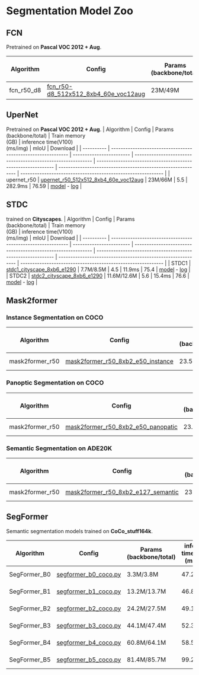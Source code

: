 # Segmentation Model Zoo

## FCN

Pretrained on **Pascal VOC 2012 + Aug**.

| Algorithm  | Config                                                       | Params<br/>(backbone/total)                            | Train memory<br/>(GB)      | inference time(V100)<br/>(ms/img)                     | mIoU | Download                                                     |
| ---------- | ------------------------------------------------------------ | ------------------------ | ------------------------------------------------------------ | ------------------------------------------------------------ | ------------------------------------------------------------ | ------------------------------------------------------------ |
| fcn_r50_d8 | [fcn_r50-d8_512x512_8xb4_60e_voc12aug](https://github.com/alibaba/EasyCV/tree/master/configs/segmentation/fcn/fcn_r50-d8_512x512_8xb4_60e_voc12aug.py) | 23M/49M | 19.8 | 166ms | 69.01               | [model](http://pai-vision-data-hz.oss-cn-zhangjiakou.aliyuncs.com/EasyCV/modelzoo/segmentation/fcn_r50/epoch_60.pth) - [log](http://pai-vision-data-hz.oss-cn-zhangjiakou.aliyuncs.com/EasyCV/modelzoo/segmentation/fcn_r50/20220525_203606.log.json) |

## UperNet

Pretrained on **Pascal VOC 2012 + Aug**.
| Algorithm  | Config                                                       | Params<br/>(backbone/total)                            | Train memory<br/>(GB)       | inference time(V100)<br/>(ms/img)                      | mIoU | Download                                                     |
| ---------- | ------------------------------------------------------------ | ------------------------ | ------------------------------------------------------------ | ------------------------------------------------------------ | ------------------------------------------------------------ | ------------------------------------------------------------ |
| upernet_r50 | [upernet_r50_512x512_8xb4_60e_voc12aug](https://github.com/alibaba/EasyCV/tree/master/configs/segmentation/upernet/upernet_r50_512x512_8xb4_60e_voc12aug.py) | 23M/66M | 5.5 | 282.9ms | 76.59               | [model](http://pai-vision-data-hz.oss-cn-zhangjiakou.aliyuncs.com/EasyCV/modelzoo/segmentation/upernet_r50/epoch_60.pth) - [log](http://pai-vision-data-hz.oss-cn-zhangjiakou.aliyuncs.com/EasyCV/modelzoo/segmentation/upernet_r50/20220706_114712.log.json) |

## STDC
trained on **Cityscapes**.
| Algorithm  | Config                                                       | Params<br/>(backbone/total)                            | Train memory<br/>(GB)       | inference time(V100)<br/>(ms/img)                      | mIoU | Download                                                     |
| ---------- | ------------------------------------------------------------ | ------------------------ | ------------------------------------------------------------ | ------------------------------------------------------------ | ------------------------------------------------------------ | ------------------------------------------------------------ |
| STDC1 | [stdc1_cityscape_8xb6_e1290](https://github.com/alibaba/EasyCV/tree/master/configs/segmentation/stdc/stdc1_cityscape_8xb6_e1290.py) | 7.7M/8.5M | 4.5 | 11.9ms | 75.4               | [model](http://pai-vision-data-hz.oss-cn-zhangjiakou.aliyuncs.com/EasyCV/modelzoo/segmentation/stdc/stdc1_cityscapes/epoch_1250.pth) - [log](http://pai-vision-data-hz.oss-cn-zhangjiakou.aliyuncs.com/EasyCV/modelzoo/segmentation/stdc/stdc1_cityscapes/20230214_173123.log.json) |
| STDC2 | [stdc2_cityscape_8xb6_e1290](https://github.com/alibaba/EasyCV/tree/master/configs/segmentation/stdc/stdc2_cityscape_8xb6_e1290.py) | 11.6M/12.6M | 5.6 | 15.4ms | 76.6               | [model](http://pai-vision-data-hz.oss-cn-zhangjiakou.aliyuncs.com/EasyCV/modelzoo/segmentation/stdc/stdc2_cityscapes/epoch_1280.pth) - [log](http://pai-vision-data-hz.oss-cn-zhangjiakou.aliyuncs.com/EasyCV/modelzoo/segmentation/stdc/stdc2_cityscapes/20230216_110522.log.json) |

## Mask2former

### Instance Segmentation on COCO
| Algorithm  | Config                                                       | Params<br/>(backbone/total)                            | Train memory<br/>(GB)                                  | inference time(A100)<br/>(ms/img)                     | box MAP | Mask mAP | Download                                                     |
| ---------- | ------------------------------------------------------------ | ------------------------ |----------|----------|----------|----------|---|
| mask2former_r50 | [mask2former_r50_8xb2_e50_instance](https://github.com/alibaba/EasyCV/tree/master/configs/segmentation/mask2former/mask2former_r50_8xb2_e50_instance.py) | 23.5M/44M | 18.8 | 214ms | 46.09 | 43.26 |[model](http://pai-vision-data-hz.oss-cn-zhangjiakou.aliyuncs.com/EasyCV/modelzoo/segmentation/mask2former_r50_instance/epoch_50.pth) - [log](http://pai-vision-data-hz.oss-cn-zhangjiakou.aliyuncs.com/EasyCV/modelzoo/segmentation/mask2former_r50_instance/20220620_113639.log.json) |

### Panoptic Segmentation on COCO

| Algorithm  | Config                                                       | Params<br/>(backbone/total)                            | Train memory<br/>(GB)                                  | inference time(A100)<br/>(ms/img)                     | PQ | box MAP | Mask mAP | Download                                                     |
| ---------- | ---------- | ------------------------------------------------------------ | ------------------------ |----------|---------------------------------------------------------------------------- |---------------------------------------------------------------------------- |---|---|
| mask2former_r50 | [mask2former_r50_8xb2_e50_panopatic](https://github.com/alibaba/EasyCV/tree/master/configs/segmentation/mask2former/mask2former_r50_8xb2_e50_panopatic.py) | 23.5M/44M | 18.8 | 241ms | 51.64 | 44.81 | 41.88 |[model](http://pai-vision-data-hz.oss-cn-zhangjiakou.aliyuncs.com/EasyCV/modelzoo/segmentation/mask2former_r50_panoptic/epoch_50.pth) - [log](http://pai-vision-data-hz.oss-cn-zhangjiakou.aliyuncs.com/EasyCV/modelzoo/segmentation/mask2former_r50_panoptic/20220629_170721.log.json) |

### Semantic Segmentation on ADE20K

| Algorithm  | Config                                                       | Params<br/>(backbone/total)                             |Train memory<br/>(GB)                                  | inference time(A100)<br/>(ms/img)|                      mIOU |Download                                                     |
| ---------- | ---------- | ------------------------------------------------------------ |---------------------------------------------------------------------------- |---------------------------------------------------------------------------- |---|---|
| mask2former_r50 | [mask2former_r50_8xb2_e127_semantic](https://github.com/alibaba/EasyCV/tree/master/configs/segmentation/mask2former/mask2former_r50_8xb2_e127_semantic.py) | 23.5M/44M | 5.6 | 504ms | 47.03 |[model](http://pai-vision-data-hz.oss-cn-zhangjiakou.aliyuncs.com/EasyCV/modelzoo/segmentation/mask2former_r50_semantic/epoch_116.pth) - [log](http://pai-vision-data-hz.oss-cn-zhangjiakou.aliyuncs.com/EasyCV/modelzoo/segmentation/mask2former_r50_semantic/20220929_145919.log.json) |

## SegFormer

Semantic segmentation models trained on **CoCo_stuff164k**.

| Algorithm  | Config                                                       | Params<br/>(backbone/total)                            | inference time(V100)<br/>(ms/img)                    |mIoU | Download                                                     |
| ---------- | ------------------------------------------------------------ | ------------------------ | ------------------------------------------------------------ | ------------------------------------------------------------ | ------------------------------------------------------------ |
| SegFormer_B0 | [segformer_b0_coco.py](https://github.com/alibaba/EasyCV/tree/master/configs/segmentation/segformer/segformer_b0_coco.py) | 3.3M/3.8M | 47.2ms |  35.91               | [model](http://pai-vision-data-hz.oss-cn-zhangjiakou.aliyuncs.com/EasyCV/damo/modelzoo/segmentation/segformer/segformer_b0/SegmentationEvaluator_mIoU_best.pth) - [log](http://pai-vision-data-hz.oss-cn-zhangjiakou.aliyuncs.com/EasyCV/damo/modelzoo/segmentation/segformer/segformer_b0/20220909_152337.log.json) |
| SegFormer_B1 | [segformer_b1_coco.py](https://github.com/alibaba/EasyCV/tree/master/configs/segmentation/segformer/segformer_b1_coco.py) | 13.2M/13.7M | 46.8ms |  40.53               | [model](http://pai-vision-data-hz.oss-cn-zhangjiakou.aliyuncs.com/EasyCV/damo/modelzoo/segmentation/segformer/segformer_b1/SegmentationEvaluator_mIoU_best.pth) - [log](http://pai-vision-data-hz.oss-cn-zhangjiakou.aliyuncs.com/EasyCV/damo/modelzoo/segmentation/segformer/segformer_b1/20220825_200708.log.json) |
| SegFormer_B2 | [segformer_b2_coco.py](https://github.com/alibaba/EasyCV/tree/master/configs/segmentation/segformer/segformer_b2_coco.py) | 24.2M/27.5M   | 49.1ms |  44.53               | [model](http://pai-vision-data-hz.oss-cn-zhangjiakou.aliyuncs.com/EasyCV/damo/modelzoo/segmentation/segformer/segformer_b2/SegmentationEvaluator_mIoU_best.pth) - [log](http://pai-vision-data-hz.oss-cn-zhangjiakou.aliyuncs.com/EasyCV/damo/modelzoo/segmentation/segformer/segformer_b2/20220829_163757.log.json) |
| SegFormer_B3 | [segformer_b3_coco.py](https://github.com/alibaba/EasyCV/tree/master/configs/segmentation/segformer/segformer_b3_coco.py) | 44.1M/47.4M | 52.3ms |  45.49               | [model](http://pai-vision-data-hz.oss-cn-zhangjiakou.aliyuncs.com/EasyCV/damo/modelzoo/segmentation/segformer/segformer_b3/SegmentationEvaluator_mIoU_best.pth) - [log](http://pai-vision-data-hz.oss-cn-zhangjiakou.aliyuncs.com/EasyCV/damo/modelzoo/segmentation/segformer/segformer_b3/20220830_142021.log.json) |
| SegFormer_B4 | [segformer_b4_coco.py](https://github.com/alibaba/EasyCV/tree/master/configs/segmentation/segformer/segformer_b4_coco.py) | 60.8M/64.1M   | 58.5ms |  46.27               | [model](http://pai-vision-data-hz.oss-cn-zhangjiakou.aliyuncs.com/EasyCV/damo/modelzoo/segmentation/segformer/segformer_b4/SegmentationEvaluator_mIoU_best.pth) - [log](http://pai-vision-data-hz.oss-cn-zhangjiakou.aliyuncs.com/EasyCV/damo/modelzoo/segmentation/segformer/segformer_b4/20220902_135723.log.json) |
| SegFormer_B5 | [segformer_b5_coco.py](https://github.com/alibaba/EasyCV/tree/master/configs/segmentation/segformer/segformer_b5_coco.py) | 81.4M/85.7M   | 99.2ms |  46.75               | [model](http://pai-vision-data-hz.oss-cn-zhangjiakou.aliyuncs.com/EasyCV/damo/modelzoo/segmentation/segformer/segformer_b5/SegmentationEvaluator_mIoU_best.pth) - [log](http://pai-vision-data-hz.oss-cn-zhangjiakou.aliyuncs.com/EasyCV/damo/modelzoo/segmentation/segformer/segformer_b5/20220812_144336.log.json) |
